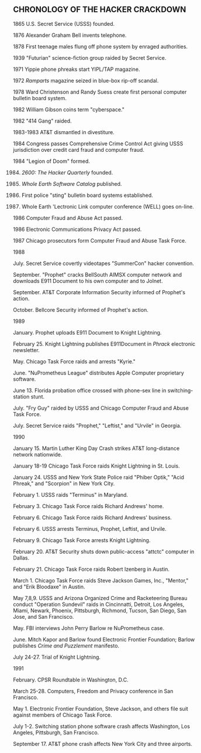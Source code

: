 ## CHRONOLOGY OF THE HACKER CRACKDOWN

1865 U.S. Secret Service (USSS) founded.

1876  Alexander Graham Bell invents telephone.

1878  First teenage males flung off phone system by enraged authorities.

1939  "Futurian" science-fiction group raided by Secret Service.

1971  Yippie phone phreaks start YIPL/TAP magazine.

1972  *Ramparts* magazine seized in blue-box rip-off scandal.

1978  Ward Christenson and Randy Suess create first personal computer bulletin board system.

1982  William Gibson coins term "cyberspace."

1982  "414 Gang"  raided.

1983-1983  AT&T dismantled in divestiture.

1984  Congress passes Comprehensive Crime Control Act giving USSS jurisdiction over credit card fraud and computer fraud.

1984  "Legion of Doom" formed.

1984.  *2600:  The Hacker Quarterly*  founded.

1984.   *Whole Earth Software Catalog* published.

1985.  First police "sting" bulletin board systems established.

1985.  Whole Earth 'Lectronic Link computer conference (WELL) goes on-line.

1986  Computer Fraud and Abuse Act passed.

1986  Electronic Communications Privacy Act passed.

1987  Chicago prosecutors form Computer Fraud and Abuse Task Force.

1988

July.  Secret Service covertly videotapes "SummerCon" hacker convention.

September.  "Prophet" cracks BellSouth AIMSX computer network and downloads E911 Document to his own computer and to Jolnet.

September.  AT&T Corporate Information Security informed of Prophet's action.

October.  Bellcore Security informed of Prophet's action.

1989

January.  Prophet uploads E911 Document to Knight Lightning.

February 25.  Knight Lightning publishes E911Document in *Phrack* electronic newsletter.

May.  Chicago Task Force raids and arrests "Kyrie."

June.  "NuPrometheus League" distributes Apple Computer proprietary software.

June 13.  Florida probation office crossed with phone-sex line in switching-station stunt.

July.  "Fry Guy" raided by USSS and Chicago Computer Fraud and Abuse Task Force.

July.  Secret Service raids "Prophet," "Leftist," and "Urvile" in Georgia.

1990

January 15.  Martin Luther King Day Crash strikes AT&T long-distance network nationwide.

January 18-19  Chicago Task Force raids Knight Lightning in St. Louis.

January 24.  USSS and New York State Police raid "Phiber Optik,"  "Acid Phreak," and "Scorpion" in New York City.

February 1. USSS raids "Terminus" in Maryland.

February 3.  Chicago Task Force raids Richard Andrews' home.

February 6.  Chicago Task Force raids Richard Andrews' business.

February 6.  USSS arrests Terminus, Prophet, Leftist, and Urvile.

February 9.  Chicago Task Force arrests Knight Lightning.

February 20.  AT&T Security shuts down public-access "attctc" computer in Dallas.

February 21.  Chicago Task Force raids Robert Izenberg in Austin.

March 1.  Chicago Task Force raids Steve Jackson Games, Inc., "Mentor," and "Erik Bloodaxe" in Austin.

May 7,8,9.  USSS and Arizona Organized Crime and Racketeering Bureau conduct "Operation Sundevil" raids in Cincinnatti, Detroit, Los Angeles, Miami, Newark, Phoenix, Pittsburgh, Richmond, Tucson, San Diego, San Jose, and San Francisco.

May.  FBI interviews John Perry Barlow re NuPrometheus case.

June.  Mitch Kapor and Barlow found Electronic Frontier Foundation;  Barlow publishes *Crime and Puzzlement* manifesto.

July 24-27.  Trial of Knight Lightning.

1991

February.  CPSR Roundtable in Washington, D.C.

March 25-28.  Computers, Freedom and Privacy conference in San Francisco.

May 1.  Electronic Frontier Foundation, Steve Jackson, and others file suit against members of Chicago Task Force.

July 1-2.  Switching station phone software crash affects Washington, Los Angeles, Pittsburgh, San Francisco.

September 17.  AT&T phone crash affects New York City and three airports.
